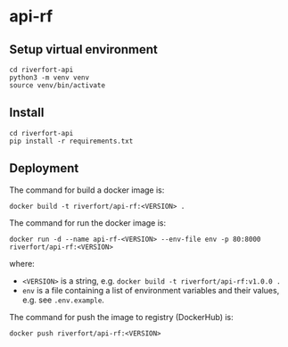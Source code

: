 # api-rf

## Setup virtual environment
```
cd riverfort-api
python3 -m venv venv
source venv/bin/activate
```

## Install
```
cd riverfort-api
pip install -r requirements.txt
```

## Deployment
The command for build a docker image is: 
```
docker build -t riverfort/api-rf:<VERSION> .
```

The command for run the docker image is: 
```
docker run -d --name api-rf-<VERSION> --env-file env -p 80:8000 riverfort/api-rf:<VERSION>
```
where:
* `<VERSION>` is a string, e.g. `docker build -t riverfort/api-rf:v1.0.0 .`
* `env` is a file containing a list of environment variables and their values, e.g. see `.env.example`.

The command for push the image to registry (DockerHub) is:
```
docker push riverfort/api-rf:<VERSION>
```